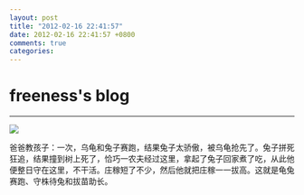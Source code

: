 ```yaml
---
layout: post
title: "2012-02-16 22:41:57"
date: 2012-02-16 22:41:57 +0800
comments: true
categories: 
---
```


# freeness's blog

----------

![](http://okqmqrbgo.bkt.clouddn.com/201202162241571.jpg)

>
爸爸教孩子：一次，乌龟和兔子赛跑，结果兔子太骄傲，被乌龟抢先了。兔子拼死狂追，结果撞到树上死了，恰巧一农夫经过这里，拿起了兔子回家煮了吃，从此他便整日守在这里，不干活。庄稼短了不少，然后他就把庄稼一一拔高。这就是龟兔赛跑、守株待兔和拔苗助长。